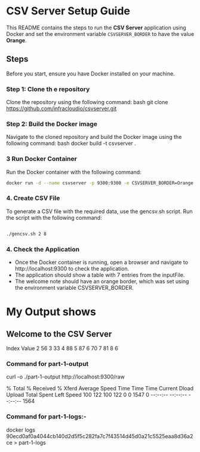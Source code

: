 # CSV Server Setup Guide

This README contains the steps to run the **CSV Server** application using Docker and set the environment variable `CSVSERVER_BORDER` to have the value **Orange**.

## Steps
Before you start, ensure you have Docker installed on your machine.
### Step 1: Clone th  e repository
Clone the repository using the following command:
bash
git clone https://github.com/infracloudio/csvserver.git

### Step 2: Build the Docker image
Navigate to the cloned repository and build the Docker image using the following command:
bash
docker build -t csvserver .

### 3 **Run Docker Container**

Run the Docker container with the following command:

```bash
docker run -d --name csvserver -p 9300:9300 -e CSVSERVER_BORDER=Orange -v C:\Windows\System32\csvserver\solution\inputFile\inputdata:/csvserver/inputdata infracloudio/csvserver:latest
```
### 4. **Create CSV File**
To generate a CSV file with the required data, use the gencsv.sh script. Run the script with the following command:

```bash

./gencsv.sh 2 8
```
### 4. **Check the Application**
- Once the Docker container is running, open a browser and navigate to http://localhost:9300 to check the application.
- The application should show a table with 7 entries from the inputFile.
- The welcome note should have an orange border, which was set using the environment variable CSVSERVER_BORDER.
# **My Output shows**
## **Welcome to the CSV Server**
Index	Value
2	56
3	33
4	88
5	87
6	70
7	81
8	6

### Command for part-1-output ###
curl -o ./part-1-output http://localhost:9300/raw

 % Total    % Received % Xferd  Average Speed   Time    Time     Time  Current
                                 Dload  Upload   Total   Spent    Left  Speed
100   122  100   122    0     0   1547      0 --:--:-- --:--:-- --:--:--  1564

### Command for part-1-logs:- ### 
docker logs 90ecd0af0a4044cb140d2d5f5c282fa7c7f43514d45d0a21c5525eaa8d36a2ce > part-1-logs 
